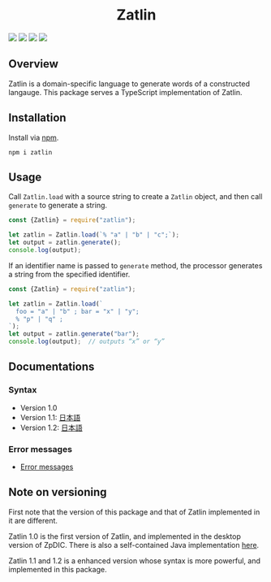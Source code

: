 <div align="center">
<h1>Zatlin</h1>
</div>

![](https://img.shields.io/github/package-json/v/Ziphil/TypescriptZatlin)
![](https://img.shields.io/github/commit-activity/y/Ziphil/TypescriptZatlin?label=commits)
![](https://img.shields.io/endpoint.svg?url=https%3A%2F%2Factions-badge.atrox.dev%2FZiphil%2FTypescriptZatlin%2Fbadge%3Fref%3Ddevelop&label=test&style=flat&logo=none)
![](https://img.shields.io/codecov/c/github/Ziphil/TypescriptZatlin)


## Overview
Zatlin is a domain-specific language to generate words of a constructed langauge.
This package serves a TypeScript implementation of Zatlin.

## Installation
Install via [npm](https://www.npmjs.com/package/zatlin).
```
npm i zatlin
```

## Usage
Call `Zatlin.load` with a source string to create a `Zatlin` object, and then call `generate` to generate a string.
```javascript
const {Zatlin} = require("zatlin");

let zatlin = Zatlin.load(`% "a" | "b" | "c";`);
let output = zatlin.generate();
console.log(output);
```
If an identifier name is passed to `generate` method, the processor generates a string from the specified identifier.
```javascript
const {Zatlin} = require("zatlin");

let zatlin = Zatlin.load(`
  foo = "a" | "b" ; bar = "x" | "y";
  % "p" | "q" ;
`);
let output = zatlin.generate("bar");
console.log(output);  // outputs “x” or “y”
```

## Documentations
### Syntax
- Version 1.0
- Version 1.1: [日本語](document/syntax/1.1-ja.md)
- Version 1.2: [日本語](document/syntax/1.2-ja.md)

### Error messages
- [Error messages](document/error.md)

## Note on versioning
First note that the version of this package and that of Zatlin implemented in it are different.

Zatlin 1.0 is the first version of Zatlin, and implemented in the desktop version of ZpDIC.
There is also a self-contained Java implementation [here](https://github.com/Ziphil/Zatlin).

Zatlin 1.1 and 1.2 is a enhanced version whose syntax is more powerful, and implemented in this package.